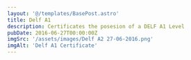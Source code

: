 ```yaml
---
layout: '@/templates/BasePost.astro'
title: Delf A1
description: Certificates the posesion of a DELF A1 Level
pubDate: 2016-06-27T00:00:00Z
imgSrc: '/assets/images/Delf A2 27-06-2016.png'
imgAlt: 'Delf A1 Certificate'
---
```

